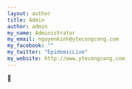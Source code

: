 ```yaml
---
layout: author
title: Admin
author: admin
my_name: Administrator
my_email: nguyenkinh@ytecongcong.com
my_facebook: ""
my_twitter: "EpidemicLive"
my_website: http://www.ytecongcong.com
---
```


👻